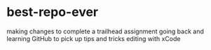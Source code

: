 # best-repo-ever
making changes to complete a trailhead assignment
going back and learning GitHub to pick up tips and tricks
editing with xCode
